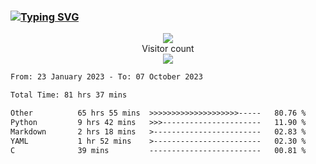 ### <a href="https://git.io/typing-svg"><img src="https://readme-typing-svg.herokuapp.com?font=Fira+Code&pause=1000&width=435&lines=+Hi+%F0%9F%91%8B+There+is+Chenghow" alt="Typing SVG" /></a>
<p align="center"> 
  <img src="https://github-readme-stats.vercel.app/api?username=chenghow&show_icons=true"><br>
  Visitor count<br>
  <img src="https://profile-counter.glitch.me/chenghow/count.svg">
</p>

<!--START_SECTION:waka-->

```txt
From: 23 January 2023 - To: 07 October 2023

Total Time: 81 hrs 37 mins

Other          65 hrs 55 mins  >>>>>>>>>>>>>>>>>>>>-----   80.76 %
Python         9 hrs 42 mins   >>>----------------------   11.90 %
Markdown       2 hrs 18 mins   >------------------------   02.83 %
YAML           1 hr 52 mins    >------------------------   02.30 %
C              39 mins         -------------------------   00.81 %
```

<!--END_SECTION:waka-->
